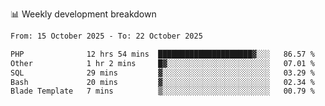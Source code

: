 📊 Weekly development breakdown
<!--START_SECTION:waka-->

```txt
From: 15 October 2025 - To: 22 October 2025

PHP              12 hrs 54 mins  █████████████████████▓░░░   86.57 %
Other            1 hr 2 mins     █▓░░░░░░░░░░░░░░░░░░░░░░░   07.01 %
SQL              29 mins         ▓░░░░░░░░░░░░░░░░░░░░░░░░   03.29 %
Bash             20 mins         ▓░░░░░░░░░░░░░░░░░░░░░░░░   02.34 %
Blade Template   7 mins          ▒░░░░░░░░░░░░░░░░░░░░░░░░   00.79 %
```

<!--END_SECTION:waka-->

